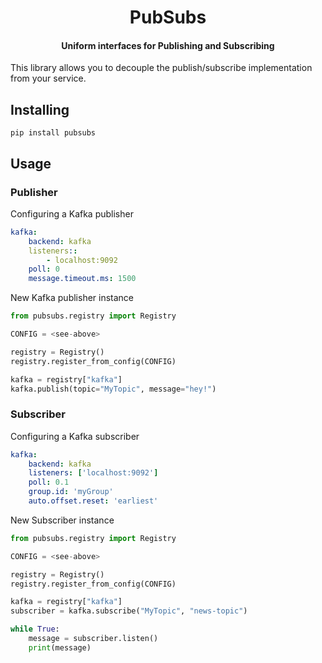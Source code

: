 <h1 align='center'>
    PubSubs
</h1>

<h4 align='center'>
    Uniform interfaces for Publishing and Subscribing
</h4>

This library allows you to decouple the publish/subscribe implementation
from your service.

## Installing

```
pip install pubsubs
```

## Usage

### Publisher

Configuring a Kafka publisher

```yaml
kafka:
    backend: kafka
    listeners::
        - localhost:9092
    poll: 0
    message.timeout.ms: 1500
```

New Kafka publisher instance

```python
from pubsubs.registry import Registry

CONFIG = <see-above>

registry = Registry()
registry.register_from_config(CONFIG)

kafka = registry["kafka"]
kafka.publish(topic="MyTopic", message="hey!")
```

### Subscriber

Configuring a Kafka subscriber

```yaml
kafka:
    backend: kafka
    listeners: ['localhost:9092']
    poll: 0.1
    group.id: 'myGroup'
    auto.offset.reset: 'earliest'
```

New Subscriber instance

```python
from pubsubs.registry import Registry

CONFIG = <see-above>

registry = Registry()
registry.register_from_config(CONFIG)

kafka = registry["kafka"]
subscriber = kafka.subscribe("MyTopic", "news-topic")

while True:
    message = subscriber.listen()
    print(message)
```
